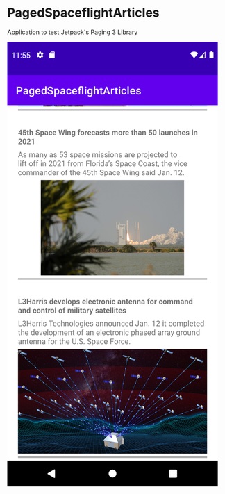 # PagedSpaceflightArticles
Application to test Jetpack's Paging 3 Library 

![Screenshot](samplecapture.png)
